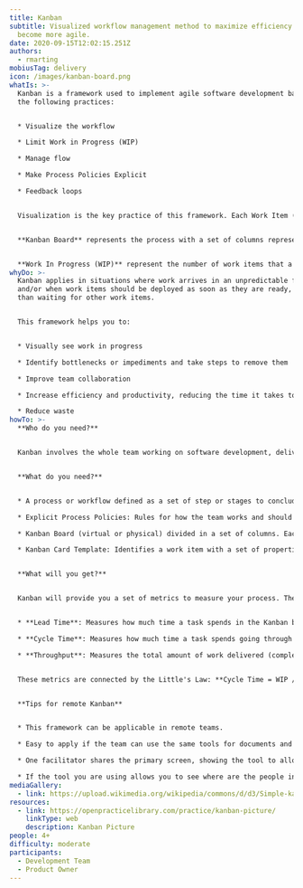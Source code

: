 ```yaml
---
title: Kanban
subtitle: Visualized workflow management method to maximize efficiency and
  become more agile.
date: 2020-09-15T12:02:15.251Z
authors:
  - rmarting
mobiusTag: delivery
icon: /images/kanban-board.png
whatIs: >-
  Kanban is a framework used to implement agile software development based in
  the following practices:


  * Visualize the workflow

  * Limit Work in Progress (WIP)

  * Manage flow

  * Make Process Policies Explicit

  * Feedback loops


  Visualization is the key practice of this framework. Each Work Item (Kanban Card) is represented visually on a board (Kanban Board) allowing team members to see the status of every item across the process at any time. This frameworks helps to optimize and maximize the efficiency of the flow.


  **Kanban Board** represents the process with a set of columns representing the different step or stages of the flow. Each **Kanban Card** represents a work item (requested or already in progress) containing valuable information about the task and its status (e.g: summary, responsible person, deadline, ...). 


  **Work In Progress (WIP)** represent the number of work items that a team is currently working on in each stage. This limit frames the capacity of the teams's workflow at any moment and helps to identify bottlenecks. This value will help us to define a stable workflow and then a predictable delivery.
whyDo: >-
  Kanban applies in situations where work arrives in an unpredictable fashion
  and/or when work items should be deployed as soon as they are ready, rather
  than waiting for other work items.


  This framework helps you to:


  * Visually see work in progress

  * Identify bottlenecks or impediments and take steps to remove them

  * Improve team collaboration

  * Increase efficiency and productivity, reducing the time it takes to take a project or user story from start to finish.

  * Reduce waste
howTo: >-
  **Who do you need?**


  Kanban involves the whole team working on software development, delivery and/or deployment, Product Owners and other stakeholders with a knowledge about the process. Also a Facilitator could be useful if the team is new to this framework.


  **What do you need?**


  * A process or workflow defined as a set of step or stages to conclude (develop, deploy, deliver) a work item.

  * Explicit Process Policies: Rules for how the team works and should be developed collaboratively. These rules describe when a work item could be moved from one column to other.

  * Kanban Board (virtual or physical) divided in a set of columns. Each column (step or stage of the process) is well-know for each member of the team.

  * Kanban Card Template: Identifies a work item with a set of properties, values or definitions to describe the task during the process. This template will help us to create the Kanban Cards.


  **What will you get?**


  Kanban will provide you a set of metrics to measure your process. These metrics are very usefull to improve your flow and identify points of failure.


  * **Lead Time**: Measures how much time a task spends in the Kanban board, since get in and get out. A measure for our customers.

  * **Cycle Time**: Measures how much time a task spends going through the process, from when the task started.

  * **Throughput**: Measures the total amount of work delivered (completed work items).


  These metrics are connected by the Little's Law: **Cycle Time = WIP / Throughput**


  **Tips for remote Kanban**


  * This framework can be applicable in remote teams.

  * Easy to apply if the team can use the same tools for documents and whiteboard.

  * One facilitator shares the primary screen, showing the tool to allow everyone to understan where is the focus.

  * If the tool you are using allows you to see where are the people in the room, it is very helpful to be focused on the same topic.
mediaGallery:
  - link: https://upload.wikimedia.org/wikipedia/commons/d/d3/Simple-kanban-board-.jpg
resources:
  - link: https://openpracticelibrary.com/practice/kanban-picture/
    linkType: web
    description: Kanban Picture
people: 4+
difficulty: moderate
participants:
  - Development Team
  - Product Owner
---
```

